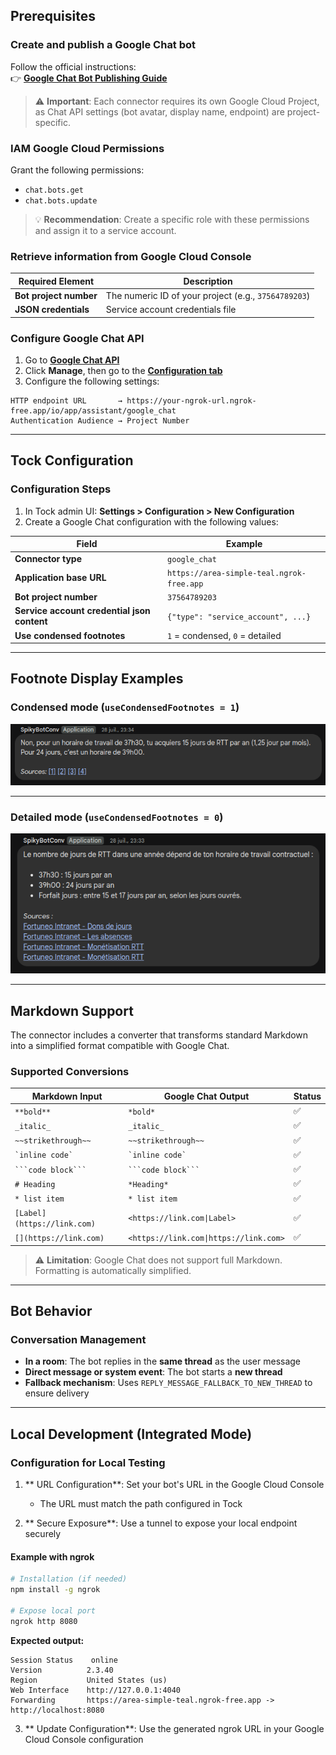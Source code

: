 ##  Prerequisites

### Create and publish a Google Chat bot

Follow the official instructions:  
👉 **[Google Chat Bot Publishing Guide](https://developers.google.com/hangouts/chat/how-tos/bots-publish)**

> ⚠️ **Important**: Each connector requires its own Google Cloud Project, as Chat API settings (bot avatar, display name, endpoint) are project-specific.

### IAM Google Cloud Permissions

Grant the following permissions:
- `chat.bots.get`
- `chat.bots.update`

> 💡 **Recommendation**: Create a specific role with these permissions and assign it to a service account.

### Retrieve information from Google Cloud Console

|  Required Element |  Description |
|---------------------|-----------------|
| **Bot project number** | The numeric ID of your project (e.g., `37564789203`) |
| **JSON credentials** | Service account credentials file |

### Configure Google Chat API

1.  Go to **[Google Chat API](https://console.cloud.google.com/marketplace/product/google/chat.googleapis.com)**
2. Click **Manage**, then go to the **[Configuration tab](https://console.cloud.google.com/apis/api/chat.googleapis.com/hangouts-chat)**
3. Configure the following settings:

```
HTTP endpoint URL       → https://your-ngrok-url.ngrok-free.app/io/app/assistant/google_chat
Authentication Audience → Project Number
```

---

##  Tock Configuration

### Configuration Steps

1.  In Tock admin UI: **Settings > Configuration > New Configuration**
2.  Create a Google Chat configuration with the following values:

|  Field |  Example |
|-----------|-------------|
| **Connector type** | `google_chat` |
| **Application base URL** | `https://area-simple-teal.ngrok-free.app` |
| **Bot project number** | `37564789203` |
| **Service account credential json content** | `{"type": "service_account", ...}` |
| **Use condensed footnotes** | `1` = condensed, `0` = detailed |

---

##  Footnote Display Examples

###  Condensed mode (`useCondensedFootnotes = 1`)

<img src="docs/condensed_mode.png" alt="Condensed mode"/>

---

###  Detailed mode (`useCondensedFootnotes = 0`)

<img src="docs/detailed_mode.png" alt="Detailed mode"/>

---

##  Markdown Support

The connector includes a converter that transforms standard Markdown into a simplified format compatible with Google Chat.

###  Supported Conversions

|  Markdown Input |  Google Chat Output |  Status |
|-------------------|------------------------|-----------|
| `**bold**` | `*bold*` | ✅ |
| `_italic_` | `_italic_` | ✅ |
| `~~strikethrough~~` | `~~strikethrough~~` | ✅ |
| `` `inline code` `` | `` `inline code` `` | ✅ |
| ```` ```code block``` ```` | ```` ```code block``` ```` | ✅ |
| `# Heading` | `*Heading*` | ✅ |
| `* list item` | `* list item` | ✅ |
| `[Label](https://link.com)` | `<https://link.com\|Label>` | ✅ |
| `[](https://link.com)` | `<https://link.com\|https://link.com>` | ✅ |

> ⚠️ **Limitation**: Google Chat does not support full Markdown. Formatting is automatically simplified.

---

##  Bot Behavior

###  Conversation Management

- **In a room**: The bot replies in the **same thread** as the user message
- **Direct message or system event**: The bot starts a **new thread**
- **Fallback mechanism**: Uses `REPLY_MESSAGE_FALLBACK_TO_NEW_THREAD` to ensure delivery

---

##  Local Development (Integrated Mode)

### Configuration for Local Testing

1. ** URL Configuration**: Set your bot's URL in the Google Cloud Console
   - The URL must match the path configured in Tock

2. ** Secure Exposure**: Use a tunnel to expose your local endpoint securely

#### Example with ngrok

```bash
# Installation (if needed)
npm install -g ngrok

# Expose local port
ngrok http 8080
```

**Expected output:**
```
Session Status    online
Version          2.3.40
Region           United States (us)
Web Interface    http://127.0.0.1:4040
Forwarding       https://area-simple-teal.ngrok-free.app -> http://localhost:8080
```

3. ** Update Configuration**: Use the generated ngrok URL in your Google Cloud Console configuration
